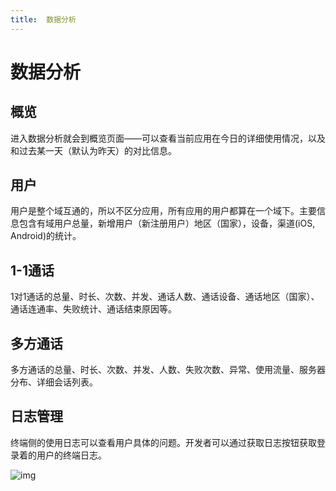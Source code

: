 ```yaml
---
title:  数据分析
---
```

# 数据分析

## 概览

进入数据分析就会到概览页面——可以查看当前应用在今日的详细使用情况，以及和过去某一天（默认为昨天）的对比信息。

## 用户

用户是整个域互通的，所以不区分应用，所有应用的用户都算在一个域下。主要信息包含有域用户总量，新增用户（新注册用户）地区（国家），设备，渠道(iOS, Android)的统计。

## 1-1通话

1对1通话的总量、时长、次数、并发、通话人数、通话设备、通话地区（国家）、通话连通率、失败统计、通话结束原因等。

## 多方通话

多方通话的总量、时长、次数、并发、人数、失败次数、异常、使用流量、服务器分布、详细会话列表。

## 日志管理

终端侧的使用日志可以查看用户具体的问题。开发者可以通过获取日志按钮获取登录着的用户的终端日志。

![img](http://developer.juphoon.com:8088/style/images/document/portal/16.png)
